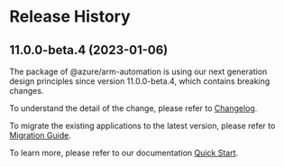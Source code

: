# Release History
    
## 11.0.0-beta.4 (2023-01-06)

The package of @azure/arm-automation is using our next generation design principles since version 11.0.0-beta.4, which contains breaking changes.

To understand the detail of the change, please refer to [Changelog](https://aka.ms/js-track2-changelog).

To migrate the existing applications to the latest version, please refer to [Migration Guide](https://aka.ms/js-track2-migration-guide).

To learn more, please refer to our documentation [Quick Start](https://aka.ms/js-track2-quickstart).
